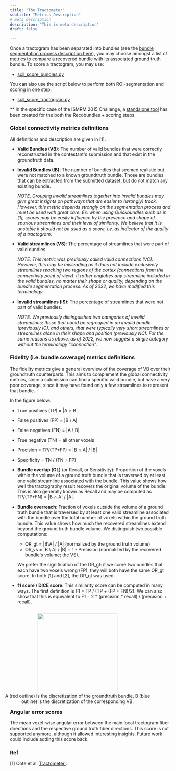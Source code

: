 ```yaml
---
title: "The Tractometer"
subtitle: "Metrics Description"
# meta description
description: "This is meta description"
draft: false

---
```


Once a tractogram has been separated into bundles (see the <a href="/tractometer/bundle_segmentation/">bundle segmentation process description here</a>), you may choose amongst a list of metrics to compare a recovered bundle with its associated ground truth bundle. To score a tractogram, you may use:

- <a href="https://github.com/scilus/scilpy/blob/master/scripts/scil_score_bundles.py" target="_blank"> scil_score_bundles.py</a>

You can also use the script below to perform both ROI-segmentation and scoring in one step:

- <a href="https://github.com/scilus/scilpy/blob/master/scripts/scil_score_tractogram.py" target="_blank"> scil_score_tractogram.py</a>

** In the specific case of the ISMRM 2015 Challenge, a <a href="/ismrm2015/tools/">standalone tool</a> has been created for the both the Recobundles + scoring steps.


### Global connectivity metrics definitions

All definitions and description are given in [1].

- **Valid Bundles (VB)**: The number of valid bundles that were correctly reconstructed in the contestant's submission and that exist in the groundtruth data.

- **Invalid Bundles (IB)**: The number of bundles that seemed realistic but were not matched to a known groundtruth bundle. Those are bundles that can be extracted from the submitted dataset, but do not match any existing bundle. 

  *NOTE. Grouping invalid streamlines together into invalid bundles may give great insights on pathways that are easier to (wrongly) track. However, this metric depends strongly on the segmentation process and must be used with great care. Ex: when using Quickbundles such as in [1], scores may be easily influence by the presence and shape of spurious streamlines and their level of similarity. We believe that it is unstable it should not be used as a score, i.e. as indicator of the quality of a tractogram.*

- **Valid streamlines (VS)**: The percentage of streamlines that were part of valid dundles. 

  *NOTE. This metric was previously called valid connections (VC). However, this may be misleading as it does not include exclusively streamlines reaching two regions of the cortex (connections from the connectivity point of view). It rather englobes any streamline included in the valid bundles, no matter their shape or quality, depending on the bundle segmentation process. As of 2022, we have modified this terminology.*

- **Invalid streamlines (IS)**: The percentage of streamlines that were not part of valid bundles. 

  *NOTE. We previously distinguished two categories of invalid streamlines; those that could be regrouped in an invalid bundle (previously IC), and others, that were typically very short streamlines or streamlines alone in their shape and position (previously NC). For the same reasons as above, as of 2022, we now suggest a single category without the terminology "connection".*

### Fidelity (i.e. bundle coverage)  metrics definitions

The fidelity metrics give a general overview of the coverage of VB over their groundtruth counterparts. This aims  to complement the global connectivity metrics, since a submission can find a specific valid bundle, but have a very poor coverage, since it may have found only a few streamlines to represent that bundle. 

In the figure below: 
- True positives (TP) = |A &#x2229; B|
- False positives (FP) = |B \ A|
- False negatives (FN) = |A \ B|
- True negative (TN) = all other voxels
- Precision = TP/(TP+FP) = |B &#x2229; A| / |B|
- Specificity = TN / (TN + FP)
- **Bundle overlap (OL)** (or Recall, or Sensitivity): Proportion of the voxels within the volume of a ground truth bundle that is traversed by at least one valid streamline associated with the bundle. This value shows how well the tractography result recovers the original volume of the bundle. This is also generally known as Recall and may be computed as TP/(TP+FN) = |B &#x2229; A| / |A|. 
- **Bundle overreach**: Fraction of voxels outside the volume of a ground truth bundle that is traversed by at least one valid streamline associated with the bundle over the total number of voxels within  the  ground  truth  bundle.  This  value  shows  how  much  the  recovered streamlines extend beyond the ground truth bundle volume. We distinguish two possible computations:
  - OR_gt = |B\A| / |A| (normalized by the ground truth volume)
  - OR_vs = |B \ A| / |B| = 1 - Precision (normalized by the recovered bundle's volume; the VS). 
  
  We prefer the signification of the OR_gt: if we score two bundles that each have two voxels wrong (FP), they will both have the same OR_gt score. In both [1] and [2], the OR_gt was used.
- **f1 score / DICE score**: This similarity score can be computed in many ways. The first definition is F1 = TP / (TP + (FP + FN)/2). We can also show that this is equivalent to F1 = 2 * (precision * recall) / (precision + recall).

<a href="/images/ismrm2015/ol_or_diagram.png">
    <figure style="float:right; width:100%">
        <img style="display:block; margin-left: auto; margin-right: auto; width: 250px;" 
             src="/images/ismrm2015/ol_or_diagram_small_orn.png">
        <figcaption style="text-align:center">A (red outline) is the discretization of the groundtruth bundle, B (blue outline) is the discretization of the corresponding VB. </figcaption>
    </figure>
</a>


### Angular error scores

The mean voxel-wise angular error between the main local tractogram fiber directions and the respective ground truth fiber directions. This score is not supported anymore, although it allowed interesting insights. Future work could include adding this score back.

 [comment]: <> (Missing directions are penalized with the maximum 90 degree error.)
 [comment]: <> (Values are split in 2 different categories: voxels containing 1 fiber population, and voxels with crossing fiber populations.)

### Ref

[1] Cote et  al. <a href="http://www.medicalimageanalysisjournal.com/article/S1361-8415(13)00047-9/abstract" target="_blank"> Tractometer </a>.

